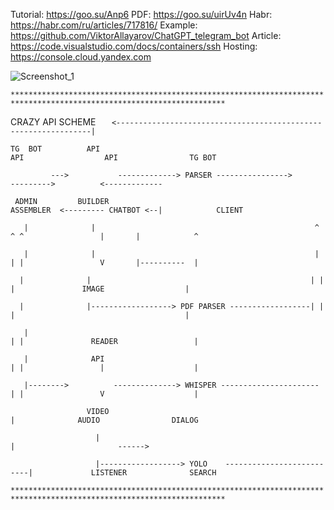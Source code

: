 Tutorial: https://goo.su/Anp6
PDF: https://goo.su/uirUv4n
Habr: https://habr.com/ru/articles/717816/
Example: https://github.com/ViktorAllayarov/ChatGPT_telegram_bot
Article: https://code.visualstudio.com/docs/containers/ssh
Hosting: https://console.cloud.yandex.com

![Screenshot_1](https://github.com/terrainternship/KIA-GPT/assets/29410375/5e71b38c-86d6-448f-a5db-f7635930313e)

`**********************************************************************************************************************`

CRAZY API SCHEME
`   <----------------------------------------------------------------|`

`TG  BOT          API                                                API                  API                TG BOT`

`         --->           -------------> PARSER ---------------->             --------->          <-------------`

` ADMIN         BUILDER                                           ASSEMBLER  <--------- CHATBOT <--|            CLIENT`

`   |              |                                                 ^ ^ ^                 |       |            ^`

`   |              |                                                 | | |                 V       |----------  |`

`   |              |                                                 | | |               IMAGE                  | `

`   |              |------------------> PDF PARSER ------------------| | |                                      | `

`   |                                                                  | |               READER                 |`

`   |              API                                                 | |                 |                    |`

`   |-------->          --------------> WHISPER ---------------------- | |                 V                    |`

`                 VIDEO                                                    |              AUDIO                DIALOG`

`                   |                                                      |                       ------>`

`                   |------------------> YOLO    --------------------------|             LISTENER              SEARCH`

`**********************************************************************************************************************`
